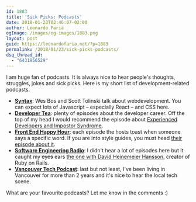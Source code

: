 ```yaml
---
id: 1883
title: 'Sick Picks: Podcasts'
date: 2018-01-23T02:46:07-02:00
author: Leonardo Faria
ogImage: /images/og-images/1883.png
layout: post
guid: https://leonardofaria.net/?p=1883
permalink: /2018/01/23/sick-picks-podcasts/
dsq_thread_id:
  - "6431956529"
---
```

I am huge fan of podcasts. It is always nice to hear people's thoughts, struggles, jokes and sick picks. Here is my short list of development-related podcasts.

  * **[Syntax](https://syntax.fm/)**: Wes Bos and Scott Tolinski talk about webdevelopment. You can expect lots of Javascript – especially React – and CSS here.
  * **[Developer Tea](https://spec.fm/podcasts/developer-tea)**: plenty of episodes about the developer career. Off the top of my head I would recommend the episode about [Experienced Developers and Impostor Syndrome](https://spec.fm/podcasts/developer-tea/32884).
  * **[Front End Happy Hour](http://frontendhappyhour.com/)**: each episode the hosts toast when someone says a specific word. If you are into style guides, you must head [their episode about it](http://frontendhappyhour.com/episodes/top-shelf-style-guides/).
  * **[Software Engineering Radio](http://www.se-radio.net/)**: I didn't hear a lot of episodes here but it caught my <s>eyes</s> ears [the one with David Heinemeier Hansson](http://www.se-radio.net/2016/06/se-radio-episode-261-david-heinemeier-hansson-on-the-state-of-rails-monoliths-and-more/), creator of Ruby on Rails.
  * **[Vancouver Tech Podcast](http://www.vancouvertechpodcast.ca/)**: last but not least, I've been living in Vancouver for more than 2 years and it's nice to hear the local tech scene.

What are your favourite podcasts? Let me know in the comments :)
